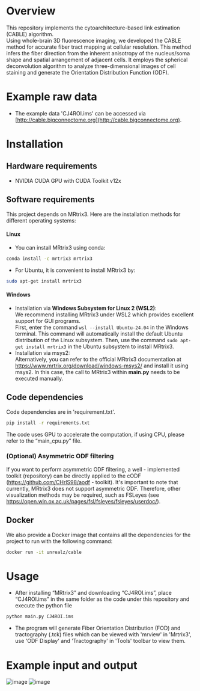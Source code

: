 # Overview
This repository implements the cytoarchitecture-based link estimation (CABLE) algorithm.\
Using whole-brain 3D fluorescence imaging, we developed the CABLE method for accurate fiber tract mapping at cellular resolution. This method infers the fiber direction from the inherent anisotropy of the nucleus/soma shape and spatial arrangement of adjacent cells. It employs the spherical deconvolution algorithm to analyze three-dimensional images of cell staining and generate the Orientation Distribution Function (ODF). 
# Example raw data 
* The example data 'CJ4ROI.ims' can be accessed via [http://cable.bigconnectome.org](http://cable.bigconnectome.org).
# Installation
## Hardware requirements
* NVIDIA CUDA GPU with CUDA Toolkit v12x

## Software requirements
This project depends on MRtrix3. Here are the installation methods for different operating systems:
#### Linux
* You can install MRtrix3 using conda:
```sh
conda install -c mrtrix3 mrtrix3
```
* For Ubuntu, it is convenient to install MRtrix3 by:
```sh
sudo apt-get install mrtrix3
```
#### Windows
* Installation via **Windows Subsystem for Linux 2 (WSL2)**:\
We recommend installing MRtrix3 under WSL2 which provides excellent support for GUI programs.\
First, enter the command ```wsl --install Ubuntu-24.04``` in the Windows terminal. This command will automatically install the default Ubuntu distribution of the Linux subsystem. 
Then, use the command ```sudo apt-get install mrtrix3``` in the Ubuntu subsystem to install MRtrix3.
* Installation via msys2:\
Alternatively, you can refer to the official MRtrix3 documentation at https://www.mrtrix.org/download/windows-msys2/ and install it using msys2. In this case, the call to MRtrix3 within **main.py** needs to be executed manually.

## Code dependencies  
Code dependencies are in 'requirement.txt'.  
```sh
pip install -r requirements.txt
```
The code uses GPU to accelerate the computation, if using CPU, please refer to the “main_cpu.py” file.
### (Optional) Asymmetric ODF filtering
If you want to perform asymmetric ODF filtering, a well - implemented toolkit (repository) can be directly applied to the cODF (https://github.com/CHrlS98/aodf - toolkit). It's important to note that currently, MRtrix3 does not support asymmetric ODF. Therefore, other visualization methods may be required, such as FSLeyes (see https://open.win.ox.ac.uk/pages/fsl/fsleyes/fsleyes/userdoc/).
## Docker
We also provide a Docker image that contains all the dependencies for the project to run with the following command:
```sh
docker run -it unrealz/cable
```


# Usage
* After installing “MRtrix3” and downloading “CJ4ROI.ims”, place “CJ4ROI.ims” in the same folder as the code under this repository and execute the python file

```sh
python main.py CJ4ROI.ims
```
* The program will generate Fiber Orientation Distribution (FOD) and tractography (.tck) files which can be viewed with 'mrview' in 'Mrtrix3', use 'ODF Display' and 'Tractography' in 'Tools' toolbar to view them.
# Example input and output
![image](https://github.com/Euyz/CABLE/assets/33593212/e1d11bad-6171-4077-97b4-680b15ebdd21)
![image](https://github.com/Euyz/CABLE/assets/33593212/76fca208-a825-4109-bf2c-1382c2fbb889)


